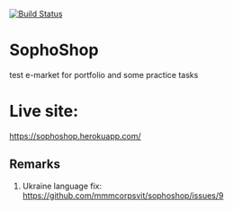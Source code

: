 [![Build Status](https://travis-ci.org/mmmcorpsvit/sophoshop.svg?branch=master)](https://travis-ci.org/mmmcorpsvit/sophoshop)

# SophoShop
test e-market for portfolio and some practice tasks

# Live site:
https://sophoshop.herokuapp.com/

## Remarks
1. Ukraine language fix: https://github.com/mmmcorpsvit/sophoshop/issues/9
